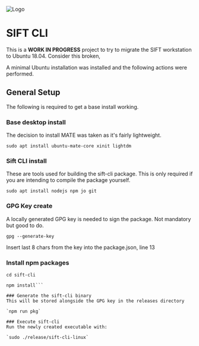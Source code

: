 ![Logo](https://digital-forensics.sans.org/images/sift.png)

# SIFT CLI
This is a **WORK IN PROGRESS** project to try to migrate the SIFT workstation to Ubuntu 18.04.  Consider this broken,

A minimal Ubuntu installation was installed and the following actions were performed.

## General Setup
The following is required to get a base install working.

### Base desktop install
The decision to install MATE was taken as it's fairly lightweight.

`sudo apt install ubuntu-mate-core xinit lightdm`

### Sift CLI install
These are tools used for building the sift-cli package. This is only required if you are intending to compile the package yourself.

`sudo apt install nodejs npm jo git`

### GPG Key create
A locally generated GPG key is needed to sign the package. Not mandatory but good to do.

`gpg --generate-key`

Insert last 8 chars from the key into the package.json, line 13

### Install npm packages
```
cd sift-cli

npm install```

### Generate the sift-cli binary
This will be stored alongside the GPG key in the releases directory

`npm run pkg`

### Execute sift-cli
Run the newly created executable with:

`sudo ./release/sift-cli-linux`
